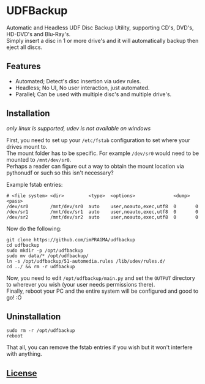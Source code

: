 # UDFBackup
Automatic and Headless UDF Disc Backup Utility, supporting CD's, DVD's, HD-DVD's and Blu-Ray's.  
Simply insert a disc in 1 or more drive's and it will automatically backup then eject all discs.

## Features
- Automated; Detect's disc insertion via udev rules.
- Headless; No UI, No user interaction, just automated.
- Parallel; Can be used with multiple disc's and multiple drive's.

## Installation
*only linux is supported, udev is not available on windows*

First, you need to set up your `/etc/fstab` configuration to set where your drives mount to.  
The mount folder has to be specific. For example `/dev/sr0` would need to be mounted to `/mnt/dev/sr0`.  
Perhaps a reader can figure out a way to obtain the mount location via pythonudf or such so this isn't necessary?

Example fstab entries:

```
# <file system> <dir>         <type>  <options>              <dump>  <pass>
/dev/sr0        /mnt/dev/sr0  auto    user,noauto,exec,utf8  0       0
/dev/sr1        /mnt/dev/sr1  auto    user,noauto,exec,utf8  0       0
/dev/sr2        /mnt/dev/sr2  auto    user,noauto,exec,utf8  0       0
```

Now do the following:
```
git clone https://github.com/imPRAGMA/udfbackup
cd udfbackup
sudo mkdir -p /opt/udfbackup
sudo mv data/* /opt/udfbackup/
ln -s /opt/udfbackup/51-automedia.rules /lib/udev/rules.d/
cd ../ && rm -r udfbackup
```

Now, you need to edit `/opt/udfbackup/main.py` and set the `OUTPUT` directory to wherever you wish (your user needs permissions there).  
Finally, reboot your PC and the entire system will be configured and good to go! :O

## Uninstallation
```
sudo rm -r /opt/udfbackup
reboot
```
That all, you can remove the fstab entries if you wish but it won't interfere with anything.

## [License](LICENSE)